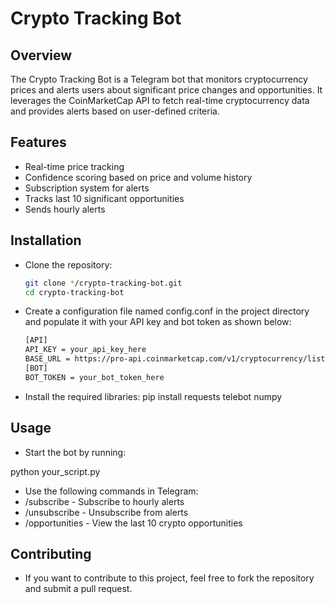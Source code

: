 # Crypto Tracking Bot

## Overview

The Crypto Tracking Bot is a Telegram bot that monitors cryptocurrency prices and alerts users about significant price changes and opportunities. It leverages the CoinMarketCap API to fetch real-time cryptocurrency data and provides alerts based on user-defined criteria.

## Features

- Real-time price tracking
- Confidence scoring based on price and volume history
- Subscription system for alerts
- Tracks last 10 significant opportunities
- Sends hourly alerts

## Installation

-  Clone the repository:
   ```bash
   git clone */crypto-tracking-bot.git
   cd crypto-tracking-bot
-  Create a configuration file named config.conf in the project directory and populate it with your API key and bot token as shown below:

   ```bash
   [API]
   API_KEY = your_api_key_here
   BASE_URL = https://pro-api.coinmarketcap.com/v1/cryptocurrency/listings/latest
   [BOT]
   BOT_TOKEN = your_bot_token_here 


-  Install the required libraries:
pip install requests telebot numpy

## Usage

- Start the bot by running:

python your_script.py

- Use the following commands in Telegram:
- /subscribe - Subscribe to hourly alerts
- /unsubscribe - Unsubscribe from alerts
- /opportunities - View the last 10 crypto opportunities

## Contributing
- If you want to contribute to this project, feel free to fork the repository and submit a pull request.
